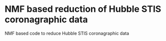 # NMF based reduction of Hubble STIS coronagraphic data
NMF based code to reduce Hubble STIS coronagraphic data 
